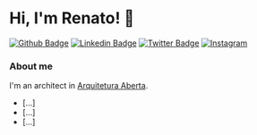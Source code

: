 # Hi, I'm Renato! 👋

[![Github Badge](https://img.shields.io/badge/GitHub-100000?style=for-the-badge&logo=github&logoColor=white)](https://github.com/renatogcruz)
[![Linkedin Badge](https://img.shields.io/badge/LinkedIn-0077B5?style=for-the-badge&logo=linkedin&logoColor=white)](https://www.linkedin.com/in/renato-g-cruz-81632965/)
[![Twitter Badge](https://img.shields.io/badge/Twitter-1DA1F2?style=for-the-badge&logo=twitter&logoColor=white)](https://twitter.com/arq_renatogcruz)
[![Instagram](https://img.shields.io/badge/Instagram-E4405F?style=for-the-badge&logo=instagram&logoColor=white)](https://www.instagram.com/arq_renatocruz/)


### About me
I'm an architect in [Arquitetura Aberta](https://github.com/Arquitetura-Aberta/info).

- [...] 
- [...]
- [...]
